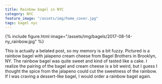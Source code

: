 ```yaml
---
title: Rainbow bagel in NYC
category: NYC
feature_image: "/assets/img/home_cover.jpg"
tags: bagel nyc
---
```


{% include figure.html image="/assets/img/bagels/2017-08-14-ny_rainbow.jpg" %}

This is actually a belated post, so my memory is a bit fuzzy. Pictured is a rainbow bagel with jalapeno cream cheese from Bagel Brothers in Brooklyn, NY. The rainbow bagel was quite sweet and kind of tasted like a cake. I realize the pairing of the bagel and cream cheese is a bit weird, but I guess I thought the spice from the jalapeno could cut the sweetness of the rainbow. If I was craving a dessert-like bagel, I would order a rainbow bagel again.
